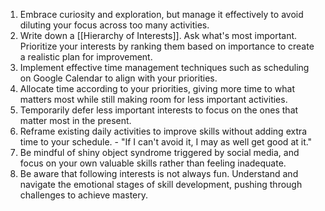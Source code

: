 1. Embrace curiosity and exploration, but manage it effectively to avoid diluting your focus across too many activities.
2. Write down a [[Hierarchy of Interests]]. Ask what's most important. Prioritize your interests by ranking them based on importance to create a realistic plan for improvement.
3. Implement effective time management techniques such as scheduling on Google Calendar to align with your priorities.
4. Allocate time according to your priorities, giving more time to what matters most while still making room for less important activities. 
5. Temporarily defer less important interests to focus on the ones that matter most in the present.
6. Reframe existing daily activities to improve skills without adding extra time to your schedule. - "If I can't avoid it, I may as well get good at it."
7. Be mindful of shiny object syndrome triggered by social media, and focus on your own valuable skills rather than feeling inadequate.
8. Be aware that following interests is not always fun. Understand and navigate the emotional stages of skill development, pushing through challenges to achieve mastery.